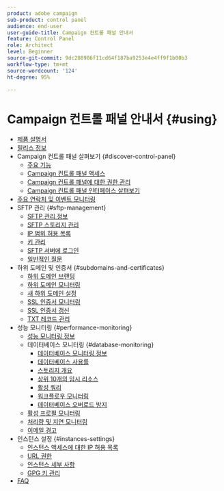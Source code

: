```yaml
---
product: adobe campaign
sub-product: control panel
audience: end-user
user-guide-title: Campaign 컨트롤 패널 안내서
feature: Control Panel
role: Architect
level: Beginner
source-git-commit: 9dc288986f11cd64f187ba9253e4e4ff9f1b00b3
workflow-type: tm+mt
source-wordcount: '124'
ht-degree: 95%

---
```



# Campaign 컨트롤 패널 안내서 {#using}

+ [제품 설명서](control-panel-home.md)
+ [릴리스 정보](release-notes.md)
+ Campaign 컨트롤 패널 살펴보기 {#discover-control-panel}
   + [주요 기능](discover/using/key-features.md)
   + [Campaign 컨트롤 패널 액세스](discover/using/accessing-control-panel.md)
   + [Campaign 컨트롤 패널에 대한 권한 관리](discover/using/managing-permissions.md)
   + [Campaign 컨트롤 패널 인터페이스 살펴보기](discover/using/discovering-the-interface.md)
+ [주요 연락처 및 이벤트 모니터링](service-events/service-events.md)
+ SFTP 관리 {#sftp-management}
   + [SFTP 관리 정보](sftp/using/about-sftp-management.md)
   + [SFTP 스토리지 관리](sftp/using/sftp-storage-management.md)
   + [IP 범위 허용 목록](sftp/using/ip-range-allow-listing.md)
   + [키 관리](sftp/using/key-management.md)
   + [SFTP 서버에 로그인](sftp/using/logging-into-sftp-server.md)
   + [일반적인 질문](sftp/using/common-questions.md)
+ 하위 도메인 및 인증서 {#subdomains-and-certificates}
   + [하위 도메인 브랜딩](subdomains-certificates/using/subdomains-branding.md)
   + [하위 도메인 모니터링](subdomains-certificates/using/monitoring-subdomains.md)
   + [새 하위 도메인 설정](subdomains-certificates/using/setting-up-new-subdomain.md)
   + [SSL 인증서 모니터링](subdomains-certificates/using/monitoring-ssl-certificates.md)
   + [SSL 인증서 갱신](subdomains-certificates/using/renewing-subdomain-certificate.md)
   + [TXT 레코드 관리](subdomains-certificates/using/managing-txt-records.md)
+ 성능 모니터링 {#performance-monitoring}
   + [성능 모니터링 정보](performance-monitoring/using/about-performance-monitoring.md)
   + 데이터베이스 모니터링 {#database-monitoring}
      + [데이터베이스 모니터링 정보](performance-monitoring/using/database-monitoring.md)
      + [데이터베이스 사용률](performance-monitoring/using/database-utilization.md)
      + [스토리지 개요](performance-monitoring/using/database-storage-overview.md)
      + [상위 10개의 임시 리소스](performance-monitoring/using/database-top-ten-resources.md)
      + [활성 쿼리](performance-monitoring/using/database-active-queries.md)
      + [워크플로우 모니터링](performance-monitoring/using/workflow-monitoring.md)
      + [데이터베이스 오버로드 방지](performance-monitoring/using/database-preventing-overload.md)
   + [활성 프로필 모니터링](performance-monitoring/using/active-profiles-monitoring.md)
   + [처리량 및 지연 모니터링](performance-monitoring/using/thoughputs-latencies.md)
   + [이메일 경고](performance-monitoring/using/email-alerting.md)
+ 인스턴스 설정 {#instances-settings}
   + [인스턴스 액세스에 대한 IP 허용 목록](instances-settings/using/ip-allow-listing-instance-access.md)
   + [URL 권한](instances-settings/using/url-permissions.md)
   + [인스턴스 세부 사항](instances-settings/using/instance-details.md)
   + [GPG 키 관리](instances-settings/using/gpg-keys-management.md)
+ [FAQ](faq.md)
